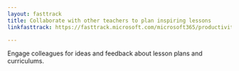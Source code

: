 ```yaml
---
layout: fasttrack
title: Collaborate with other teachers to plan inspiring lessons
linkfasttrack: https://fasttrack.microsoft.com/microsoft365/productivitylibrary/Collaborate-with-other-teachers-to-plan-inspiring-lessons 

---
```

Engage colleagues for ideas and feedback about lesson plans and curriculums.